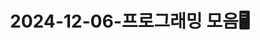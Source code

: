 ---
title: "2024-12-06-프로그래밍 모음🖥️"
categories:
  - Programing
tags:
  - Lists
  - Programing
  - Review
---